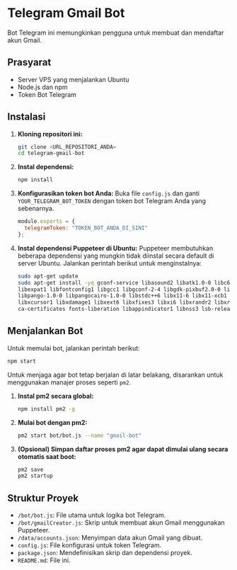 # Telegram Gmail Bot

Bot Telegram ini memungkinkan pengguna untuk membuat dan mendaftar akun Gmail.

## Prasyarat

*   Server VPS yang menjalankan Ubuntu
*   Node.js dan npm
*   Token Bot Telegram

## Instalasi

1.  **Kloning repositori ini:**
    ```bash
    git clone <URL_REPOSITORI_ANDA>
    cd telegram-gmail-bot
    ```

2.  **Instal dependensi:**
    ```bash
    npm install
    ```

3.  **Konfigurasikan token bot Anda:**
    Buka file `config.js` dan ganti `YOUR_TELEGRAM_BOT_TOKEN` dengan token bot Telegram Anda yang sebenarnya.
    ```javascript
    module.exports = {
      telegramToken: "TOKEN_BOT_ANDA_DI_SINI"
    };
    ```

4.  **Instal dependensi Puppeteer di Ubuntu:**
    Puppeteer membutuhkan beberapa dependensi yang mungkin tidak diinstal secara default di server Ubuntu. Jalankan perintah berikut untuk menginstalnya:
    ```bash
    sudo apt-get update
    sudo apt-get install -yq gconf-service libasound2 libatk1.0-0 libc6 libcairo2 libcups2 libdbus-1-3 \
    libexpat1 libfontconfig1 libgcc1 libgconf-2-4 libgdk-pixbuf2.0-0 libglib2.0-0 libgtk-3-0 libnspr4 \
    libpango-1.0-0 libpangocairo-1.0-0 libstdc++6 libx11-6 libx11-xcb1 libxcb1 libxcomposite1 \
    libxcursor1 libxdamage1 libxext6 libxfixes3 libxi6 libxrandr2 libxrender1 libxss1 libxtst6 \
    ca-certificates fonts-liberation libappindicator1 libnss3 lsb-release xdg-utils wget
    ```

## Menjalankan Bot

Untuk memulai bot, jalankan perintah berikut:
```bash
npm start
```

Untuk menjaga agar bot tetap berjalan di latar belakang, disarankan untuk menggunakan manajer proses seperti `pm2`.

1.  **Instal pm2 secara global:**
    ```bash
    npm install pm2 -g
    ```

2.  **Mulai bot dengan pm2:**
    ```bash
    pm2 start bot/bot.js --name "gmail-bot"
    ```

3.  **(Opsional) Simpan daftar proses pm2 agar dapat dimulai ulang secara otomatis saat boot:**
    ```bash
    pm2 save
    pm2 startup
    ```

## Struktur Proyek

*   `/bot/bot.js`: File utama untuk logika bot Telegram.
*   `/bot/gmailCreator.js`: Skrip untuk membuat akun Gmail menggunakan Puppeteer.
*   `/data/accounts.json`: Menyimpan data akun Gmail yang dibuat.
*   `config.js`: File konfigurasi untuk token Telegram.
*   `package.json`: Mendefinisikan skrip dan dependensi proyek.
*   `README.md`: File ini.
